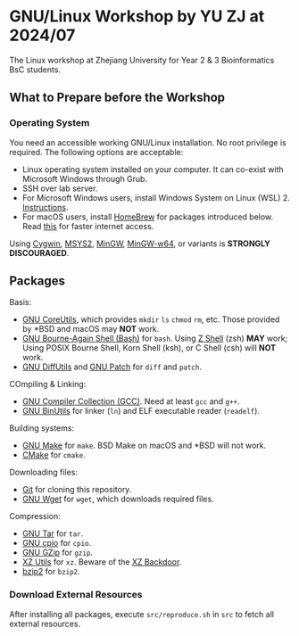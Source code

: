 # GNU/Linux Workshop by YU ZJ at 2024/07

The Linux workshop at Zhejiang University for Year 2 \& 3 Bioinformatics BsC students.

## What to Prepare before the Workshop

### Operating System

You need an accessible working GNU/Linux installation. No root privilege is required. The following options are acceptable:

- Linux operating system installed on your computer. It can co-exist with Microsoft Windows through Grub.
- SSH over lab server.
- For Microsoft Windows users, install Windows System on Linux (WSL) 2. [Instructions](https://learn.microsoft.com/en-us/windows/wsl/install).
- For macOS users, install [HomeBrew](https://brew.sh) for packages introduced below. Read [this](https://mirrors.tuna.tsinghua.edu.cn/help/homebrew/) for faster internet access.

Using [Cygwin](https://www.cygwin.com/), [MSYS2](https://www.msys2.org/), [MinGW](https://osdn.net/projects/mingw), [MinGW-w64](https://www.mingw-w64.org/), or variants is **STRONGLY DISCOURAGED**.

## Packages

Basis:

- [GNU CoreUtils](https://www.gnu.org/software/coreutils/), which provides `mkdir` `ls` `chmod` `rm`, etc. Those provided by \*BSD and macOS may **NOT** work.
- [GNU Bourne-Again Shell (Bash)](https://www.gnu.org/software/bash/) for `bash`. Using [Z Shell](https://www.zsh.org/) (zsh) **MAY** work; Using POSIX Bourne Shell, Korn Shell (ksh), or C Shell (csh) will **NOT** work.
- [GNU DiffUtils](https://www.gnu.org/software/diffutils/) and [GNU Patch](https://www.gnu.org/software/patch/) for `diff` and `patch`.

COmpiling \& Linking:

- [GNU Compiler Collection (GCC)](https://gcc.gnu.org/). Need at least `gcc` and `g++`.
- [GNU BinUtils](https://www.gnu.org/software/binutils/) for linker (`ln`) and ELF executable reader (`readelf`).

Building systems:

- [GNU Make](https://www.gnu.org/software/make/) for `make`. BSD Make on macOS and \*BSD will not work.
- [CMake](https://cmake.org/) for `cmake`.

Downloading files:

- [Git](https://git-scm.com) for cloning this repository.
- [GNU Wget](https://www.gnu.org/software/wget/) for `wget`, which downloads required files.

Compression:

- [GNU Tar](https://www.gnu.org/software/tar/) for `tar`.
- [GNU cpio](https://www.gnu.org/software/cpio/) for `cpio`.
- [GNU GZip](https://www.gnu.org/software/gzip/) for `gzip`.
- [XZ Utils](http://tukaani.org/xz/) for `xz`. Beware of the [XZ Backdoor](https://nvd.nist.gov/vuln/detail/CVE-2024-3094).
- [bzip2](https://sourceware.org/bzip2) for `bzip2`.

### Download External Resources

After installing all packages, execute `src/reproduce.sh` in `src` to fetch all external resources.
